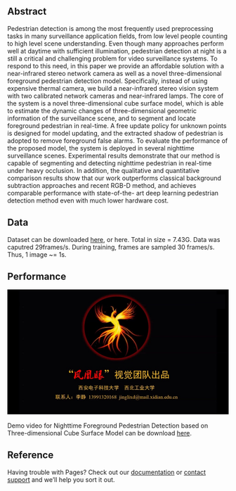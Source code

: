 ## Abstract

Pedestrian detection is among the most frequently used preprocessing tasks in many surveillance application fields, from low level
people counting to high level scene understanding. Even though many approaches perform well at daytime with sufficient illumination,
pedestrian detection at night is a still a critical and challenging problem for video surveillance systems. To respond to this need, in 
this paper we provide an affordable solution with a near-infrared stereo network camera as well as a novel three-dimensional foreground
pedestrian detection model. Specifically, instead of using expensive thermal camera, we build a near-infrared stereo vision system with
two calibrated network cameras and near-infrared lamps. The core of the system is a novel three-dimensional cube surface model, which is
able to estimate the dynamic changes of three-dimensional geometric information of the surveillance scene, and to segment and locate 
foreground pedestrian in real-time. A free update policy for unknown points is designed for model updating, and the extracted shadow of 
pedestrian is adopted to remove foreground false alarms. To evaluate the performance of the proposed model, the system is deployed in 
several nighttime surveillance scenes. Experimental results demonstrate that our method is capable of segmenting and detecting nighttime
pedestrian in real-time under heavy occlusion. In addition, the qualitative and quantitative comparison results show that our work 
outperforms classical background subtraction approaches and recent RGB-D method, and achieves comparable performance with state-of-the-
art deep learning pedestrian detection method even with much lower hardware cost.

## Data

Dataset can be downloaded [here](http://www.baidu.com), or here. Total in size = 7.43G. Data was caputred 29frames/s. During training, frames are sampled 30 frames/s. Thus, 1 image ~= 1s.


## Performance

![Image](https://github.com/XDFHY/XDFHY.github.io/blob/master/%E5%87%A4%E5%87%B0%E7%9C%BClogo.JPG)

Demo video for Nighttime Foreground Pedestrian Detection based on Three-dimensional Cube Surface Model can be download [here](https://pan.baidu.com/s/1pLkc80F).

## Reference

Having trouble with Pages? Check out our [documentation](https://help.github.com/categories/github-pages-basics/) or [contact support](https://github.com/contact) and we’ll help you sort it out.
